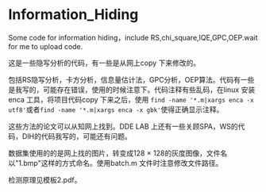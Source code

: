 # Information_Hiding
Some code for information hiding，include RS,chi_square,IQE,GPC,OEP.wait for me to upload code.

这是一些隐写分析的代码，有一些是从网上copy 下来修改的。

包括RS隐写分析，卡方分析，信息量估计法，GPC分析，OEP算法。代码有一些是我写的，可能存在错误，使用的时候注意下。代码注释有些乱码，在linux 安装 enca 工具，将项目代码copy 下来之后，使用 `find -name '*.m|xargs enca -x utf8'`或者`find -name '*.m|xargs enca -x gbk'`使得正确显示注释。

这些方法的论文可以从知网上找到。DDE LAB 上还有一些关顾SPA，WS的代码，DIH的代码我写的，可能还有问题。


数据集使用的的是网上找的图片，转变成128 × 128的灰度图像，文件名以"1.bmp"这样的方式命名。使用batch.m 文件时注意修改文件路径。 

检测原理见模板2.pdf。

